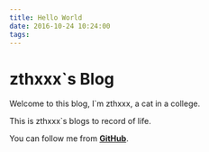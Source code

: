 ```yaml
---
title: Hello World
date: 2016-10-24 10:24:00
tags:
---
```

# zthxxx`s Blog

Welcome to this blog, I`m zthxxx, a cat in a college.

This is zthxxx`s blogs to record of life.

You can follow me from [**GitHub**](https://github.com/zthxxx).